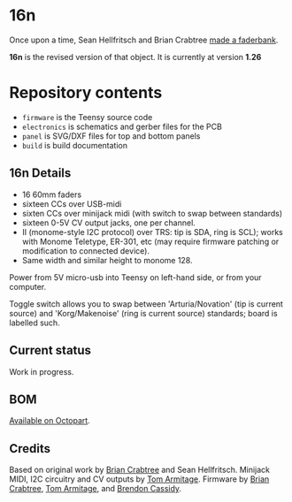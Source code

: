 # 16n

Once upon a time, Sean Hellfritsch and Brian Crabtree [made a faderbank][linespost].

**16n** is the revised version of that object. It is currently at version
**1.26**

# Repository contents

* `firmware` is the Teensy source code
* `electronics` is schematics and gerber files for the PCB
* `panel` is SVG/DXF files for top and bottom panels
* `build` is build documentation

## 16n Details

* 16 60mm faders
* sixteen CCs over USB-midi
* sixten CCs over minijack midi (with switch to swap between standards)
* sixteen 0-5V CV output jacks, one per channel.
* II (monome-style I2C protocol) over TRS: tip is SDA, ring is SCL); works with Monome Teletype, ER-301, etc (may require firmware patching or modification to connected device).
* Same width and similar height to monome 128.

Power from 5V micro-usb into Teensy on left-hand side, or from your computer.

Toggle switch allows you to swap between 'Arturia/Novation' (tip is current source) and 'Korg/Makenoise' (ring is current source) standards; board is labelled such.

## Current status

Work in progress.

## BOM

[Available on Octopart][octobom].

## Credits

Based on original work by [Brian Crabtree][tehn] and Sean Hellfritsch. 
Minijack MIDI, I2C circuitry and CV outputs by [Tom Armitage][infovore].
Firmware by [Brian Crabtree][tehn], [Tom Armitage][infovore], and [Brendon Cassidy][bpcmusic].

[linespost]: https://llllllll.co/t/sixteen-n-faderbank/3643
[tehn]: https://github.com/tehn
[bpcmusic]: https://github.com/bpcmusic
[infovore]: https://github.com/infovore
[octobom]: https://octopart.com/bom-tool/nlacEI7z
